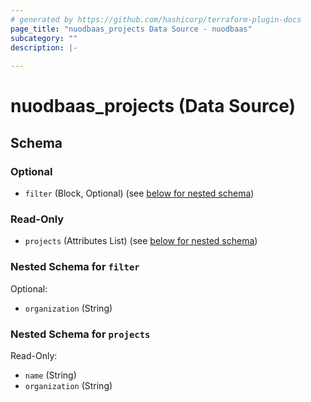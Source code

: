 ```yaml
---
# generated by https://github.com/hashicorp/terraform-plugin-docs
page_title: "nuodbaas_projects Data Source - nuodbaas"
subcategory: ""
description: |-
  
---
```


# nuodbaas_projects (Data Source)





<!-- schema generated by tfplugindocs -->
## Schema

### Optional

- `filter` (Block, Optional) (see [below for nested schema](#nestedblock--filter))

### Read-Only

- `projects` (Attributes List) (see [below for nested schema](#nestedatt--projects))

<a id="nestedblock--filter"></a>
### Nested Schema for `filter`

Optional:

- `organization` (String)


<a id="nestedatt--projects"></a>
### Nested Schema for `projects`

Read-Only:

- `name` (String)
- `organization` (String)
